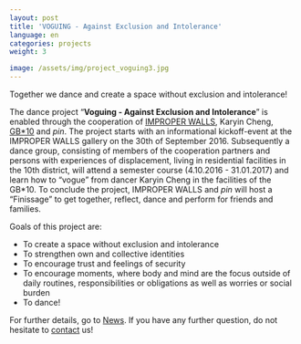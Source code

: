 ```yaml
---
layout: post
title: 'VOGUING - Against Exclusion and Intolerance'
language: en
categories: projects
weight: 3

image: /assets/img/project_voguing3.jpg
---
```


Together we dance and create a space without exclusion and intolerance!

The dance project “**Voguing - Against Exclusion and Intolerance**” is enabled through the cooperation of [IMPROPER WALLS](http://www.improperwalls.com), Karyin Cheng, [GB\*10](http://www.gbstern.at/10) and *pin*.
The project starts with an informational kickoff-event at the IMPROPER WALLS gallery on the 30th of September 2016. Subsequently a dance group, consisting of members of the cooperation partners and persons with experiences of displacement, living in residential facilities in the 10th district, will attend a semester course (4.10.2016 - 31.01.2017) and learn how to “vogue” from dancer Karyin Cheng in the facilities of the GB\*10.
To conclude the project, IMPROPER WALLS and *pin* will host a “Finissage” to get together, reflect, dance and perform for friends and families.

Goals of this project are:

* To create a space without exclusion and intolerance
* To strengthen own and collective identities
* To encourage trust and feelings of security
* To encourage moments, where body and mind are the focus outside of daily routines, responsibilities or obligations as well as worries or social burden
* To dance!

For further details, go to <a class='scroll-on-page-link' href='#start'>News</a>. If you have any further question, do not hesitate to <a class='scroll-on-page-link' href='#contact'>contact</a> us!
